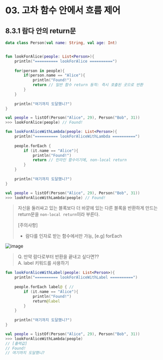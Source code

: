 # 03. 고차 함수 안에서 흐름 제어

## 8.3.1 람다 안의 return문

```kotlin
data class Person(val name: String, val age: Int)


fun lookForAlice(people: List<Person>){
    println("========== lookForAlice ==========")
    
    for(person in people){
        if(person.name == "Alice"){
            println("Found!")
            return // 일반 함수 return 동작: 즉시 호출된 곳으로 반환
        }
    }
    
    println("여기까지 도달했니?")
}

val people = listOf(Person("Alice", 29), Person("Bob", 31))
>>> lookForAlice(people) // Found!
```


```kotlin
fun lookForAliceWithLambda(people: List<Person>){
    println("========== lookForAliceWithLambda ==========")
    
    people.forEach {
        if (it.name == "Alice"){
            println("Found!")
            return // 인라인 함수이기에, non-local return
        }
    }
    
    println("여기까지 도달했니?")
}

val people = listOf(Person("Alice", 29), Person("Bob", 31))
>>> lookForAliceWithLambda(people) // Found!
```

> 자신을 둘러싸고 있는 블록보다 더 바깥에 있는 다른 블록을 반환하게 만드는 return문을 `non-local return`이라 부른다.
> 
> [주의사항]
> - 람다를 인자로 받는 함수에서만 가능, [e.g] forEach

![image](https://github.com/user-attachments/assets/6969474c-d061-42f7-9ea4-70a041e94f52)



> Q. 만약 람다로부터 반환을 끝내고 싶다면??  
> A. label 키워드를 사용하기


```kotlin
fun lookForAliceWithLabel(people: List<Person>){
    println("========== lookForAliceWithLabel ==========")
    
    people.forEach label@ { // 
        if (it.name == "Alice"){
            println("Found!")
            return@label
        }
    }
    
    println("여기까지 도달했니?")
}

val people = listOf(Person("Alice", 29), Person("Bob", 31))
>>> lookForAliceWithLambda(people)
// [출력값]
// Found!
// 여기까지 도달했니?
```
